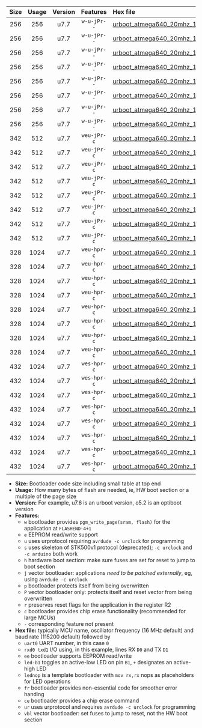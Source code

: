 |Size|Usage|Version|Features|Hex file|
|:-:|:-:|:-:|:-:|:--|
|256|256|u7.7|`w-u-jPr--`|[urboot_atmega640_20mhz_115200bps_uart0_rxe0_txe1_led+b7_fr_ur_vbl.hex](https://raw.githubusercontent.com/stefanrueger/urboot.hex/main/mcus/atmega640/fcpu_20mhz/115200_bps/urboot_atmega640_20mhz_115200bps_uart0_rxe0_txe1_led+b7_fr_ur_vbl.hex)|
|256|256|u7.7|`w-u-jPr--`|[urboot_atmega640_20mhz_115200bps_uart0_rxe0_txe1_lednop_fr_ur_vbl.hex](https://raw.githubusercontent.com/stefanrueger/urboot.hex/main/mcus/atmega640/fcpu_20mhz/115200_bps/urboot_atmega640_20mhz_115200bps_uart0_rxe0_txe1_lednop_fr_ur_vbl.hex)|
|256|256|u7.7|`w-u-jPr--`|[urboot_atmega640_20mhz_115200bps_uart1_rxd2_txd3_led+b7_fr_ur_vbl.hex](https://raw.githubusercontent.com/stefanrueger/urboot.hex/main/mcus/atmega640/fcpu_20mhz/115200_bps/urboot_atmega640_20mhz_115200bps_uart1_rxd2_txd3_led+b7_fr_ur_vbl.hex)|
|256|256|u7.7|`w-u-jPr--`|[urboot_atmega640_20mhz_115200bps_uart1_rxd2_txd3_lednop_fr_ur_vbl.hex](https://raw.githubusercontent.com/stefanrueger/urboot.hex/main/mcus/atmega640/fcpu_20mhz/115200_bps/urboot_atmega640_20mhz_115200bps_uart1_rxd2_txd3_lednop_fr_ur_vbl.hex)|
|256|256|u7.7|`w-u-jPr--`|[urboot_atmega640_20mhz_115200bps_uart2_rxh0_txh1_led+b7_fr_ur_vbl.hex](https://raw.githubusercontent.com/stefanrueger/urboot.hex/main/mcus/atmega640/fcpu_20mhz/115200_bps/urboot_atmega640_20mhz_115200bps_uart2_rxh0_txh1_led+b7_fr_ur_vbl.hex)|
|256|256|u7.7|`w-u-jPr--`|[urboot_atmega640_20mhz_115200bps_uart2_rxh0_txh1_lednop_fr_ur_vbl.hex](https://raw.githubusercontent.com/stefanrueger/urboot.hex/main/mcus/atmega640/fcpu_20mhz/115200_bps/urboot_atmega640_20mhz_115200bps_uart2_rxh0_txh1_lednop_fr_ur_vbl.hex)|
|256|256|u7.7|`w-u-jPr--`|[urboot_atmega640_20mhz_115200bps_uart3_rxj0_txj1_led+b7_fr_ur_vbl.hex](https://raw.githubusercontent.com/stefanrueger/urboot.hex/main/mcus/atmega640/fcpu_20mhz/115200_bps/urboot_atmega640_20mhz_115200bps_uart3_rxj0_txj1_led+b7_fr_ur_vbl.hex)|
|256|256|u7.7|`w-u-jPr--`|[urboot_atmega640_20mhz_115200bps_uart3_rxj0_txj1_lednop_fr_ur_vbl.hex](https://raw.githubusercontent.com/stefanrueger/urboot.hex/main/mcus/atmega640/fcpu_20mhz/115200_bps/urboot_atmega640_20mhz_115200bps_uart3_rxj0_txj1_lednop_fr_ur_vbl.hex)|
|342|512|u7.7|`weu-jPr-c`|[urboot_atmega640_20mhz_115200bps_uart0_rxe0_txe1_ee_led+b7_fr_ce_ur_vbl.hex](https://raw.githubusercontent.com/stefanrueger/urboot.hex/main/mcus/atmega640/fcpu_20mhz/115200_bps/urboot_atmega640_20mhz_115200bps_uart0_rxe0_txe1_ee_led+b7_fr_ce_ur_vbl.hex)|
|342|512|u7.7|`weu-jPr-c`|[urboot_atmega640_20mhz_115200bps_uart0_rxe0_txe1_ee_lednop_fr_ce_ur_vbl.hex](https://raw.githubusercontent.com/stefanrueger/urboot.hex/main/mcus/atmega640/fcpu_20mhz/115200_bps/urboot_atmega640_20mhz_115200bps_uart0_rxe0_txe1_ee_lednop_fr_ce_ur_vbl.hex)|
|342|512|u7.7|`weu-jPr-c`|[urboot_atmega640_20mhz_115200bps_uart1_rxd2_txd3_ee_led+b7_fr_ce_ur_vbl.hex](https://raw.githubusercontent.com/stefanrueger/urboot.hex/main/mcus/atmega640/fcpu_20mhz/115200_bps/urboot_atmega640_20mhz_115200bps_uart1_rxd2_txd3_ee_led+b7_fr_ce_ur_vbl.hex)|
|342|512|u7.7|`weu-jPr-c`|[urboot_atmega640_20mhz_115200bps_uart1_rxd2_txd3_ee_lednop_fr_ce_ur_vbl.hex](https://raw.githubusercontent.com/stefanrueger/urboot.hex/main/mcus/atmega640/fcpu_20mhz/115200_bps/urboot_atmega640_20mhz_115200bps_uart1_rxd2_txd3_ee_lednop_fr_ce_ur_vbl.hex)|
|342|512|u7.7|`weu-jPr-c`|[urboot_atmega640_20mhz_115200bps_uart2_rxh0_txh1_ee_led+b7_fr_ce_ur_vbl.hex](https://raw.githubusercontent.com/stefanrueger/urboot.hex/main/mcus/atmega640/fcpu_20mhz/115200_bps/urboot_atmega640_20mhz_115200bps_uart2_rxh0_txh1_ee_led+b7_fr_ce_ur_vbl.hex)|
|342|512|u7.7|`weu-jPr-c`|[urboot_atmega640_20mhz_115200bps_uart2_rxh0_txh1_ee_lednop_fr_ce_ur_vbl.hex](https://raw.githubusercontent.com/stefanrueger/urboot.hex/main/mcus/atmega640/fcpu_20mhz/115200_bps/urboot_atmega640_20mhz_115200bps_uart2_rxh0_txh1_ee_lednop_fr_ce_ur_vbl.hex)|
|342|512|u7.7|`weu-jPr-c`|[urboot_atmega640_20mhz_115200bps_uart3_rxj0_txj1_ee_led+b7_fr_ce_ur_vbl.hex](https://raw.githubusercontent.com/stefanrueger/urboot.hex/main/mcus/atmega640/fcpu_20mhz/115200_bps/urboot_atmega640_20mhz_115200bps_uart3_rxj0_txj1_ee_led+b7_fr_ce_ur_vbl.hex)|
|342|512|u7.7|`weu-jPr-c`|[urboot_atmega640_20mhz_115200bps_uart3_rxj0_txj1_ee_lednop_fr_ce_ur_vbl.hex](https://raw.githubusercontent.com/stefanrueger/urboot.hex/main/mcus/atmega640/fcpu_20mhz/115200_bps/urboot_atmega640_20mhz_115200bps_uart3_rxj0_txj1_ee_lednop_fr_ce_ur_vbl.hex)|
|328|1024|u7.7|`weu-hpr-c`|[urboot_atmega640_20mhz_115200bps_uart0_rxe0_txe1_ee_led+b7_fr_ce_ur.hex](https://raw.githubusercontent.com/stefanrueger/urboot.hex/main/mcus/atmega640/fcpu_20mhz/115200_bps/urboot_atmega640_20mhz_115200bps_uart0_rxe0_txe1_ee_led+b7_fr_ce_ur.hex)|
|328|1024|u7.7|`weu-hpr-c`|[urboot_atmega640_20mhz_115200bps_uart0_rxe0_txe1_ee_lednop_fr_ce_ur.hex](https://raw.githubusercontent.com/stefanrueger/urboot.hex/main/mcus/atmega640/fcpu_20mhz/115200_bps/urboot_atmega640_20mhz_115200bps_uart0_rxe0_txe1_ee_lednop_fr_ce_ur.hex)|
|328|1024|u7.7|`weu-hpr-c`|[urboot_atmega640_20mhz_115200bps_uart1_rxd2_txd3_ee_led+b7_fr_ce_ur.hex](https://raw.githubusercontent.com/stefanrueger/urboot.hex/main/mcus/atmega640/fcpu_20mhz/115200_bps/urboot_atmega640_20mhz_115200bps_uart1_rxd2_txd3_ee_led+b7_fr_ce_ur.hex)|
|328|1024|u7.7|`weu-hpr-c`|[urboot_atmega640_20mhz_115200bps_uart1_rxd2_txd3_ee_lednop_fr_ce_ur.hex](https://raw.githubusercontent.com/stefanrueger/urboot.hex/main/mcus/atmega640/fcpu_20mhz/115200_bps/urboot_atmega640_20mhz_115200bps_uart1_rxd2_txd3_ee_lednop_fr_ce_ur.hex)|
|328|1024|u7.7|`weu-hpr-c`|[urboot_atmega640_20mhz_115200bps_uart2_rxh0_txh1_ee_led+b7_fr_ce_ur.hex](https://raw.githubusercontent.com/stefanrueger/urboot.hex/main/mcus/atmega640/fcpu_20mhz/115200_bps/urboot_atmega640_20mhz_115200bps_uart2_rxh0_txh1_ee_led+b7_fr_ce_ur.hex)|
|328|1024|u7.7|`weu-hpr-c`|[urboot_atmega640_20mhz_115200bps_uart2_rxh0_txh1_ee_lednop_fr_ce_ur.hex](https://raw.githubusercontent.com/stefanrueger/urboot.hex/main/mcus/atmega640/fcpu_20mhz/115200_bps/urboot_atmega640_20mhz_115200bps_uart2_rxh0_txh1_ee_lednop_fr_ce_ur.hex)|
|328|1024|u7.7|`weu-hpr-c`|[urboot_atmega640_20mhz_115200bps_uart3_rxj0_txj1_ee_led+b7_fr_ce_ur.hex](https://raw.githubusercontent.com/stefanrueger/urboot.hex/main/mcus/atmega640/fcpu_20mhz/115200_bps/urboot_atmega640_20mhz_115200bps_uart3_rxj0_txj1_ee_led+b7_fr_ce_ur.hex)|
|328|1024|u7.7|`weu-hpr-c`|[urboot_atmega640_20mhz_115200bps_uart3_rxj0_txj1_ee_lednop_fr_ce_ur.hex](https://raw.githubusercontent.com/stefanrueger/urboot.hex/main/mcus/atmega640/fcpu_20mhz/115200_bps/urboot_atmega640_20mhz_115200bps_uart3_rxj0_txj1_ee_lednop_fr_ce_ur.hex)|
|432|1024|u7.7|`wes-hpr-c`|[urboot_atmega640_20mhz_115200bps_uart0_rxe0_txe1_ee_led+b7_fr_ce.hex](https://raw.githubusercontent.com/stefanrueger/urboot.hex/main/mcus/atmega640/fcpu_20mhz/115200_bps/urboot_atmega640_20mhz_115200bps_uart0_rxe0_txe1_ee_led+b7_fr_ce.hex)|
|432|1024|u7.7|`wes-hpr-c`|[urboot_atmega640_20mhz_115200bps_uart0_rxe0_txe1_ee_lednop_fr_ce.hex](https://raw.githubusercontent.com/stefanrueger/urboot.hex/main/mcus/atmega640/fcpu_20mhz/115200_bps/urboot_atmega640_20mhz_115200bps_uart0_rxe0_txe1_ee_lednop_fr_ce.hex)|
|432|1024|u7.7|`wes-hpr-c`|[urboot_atmega640_20mhz_115200bps_uart1_rxd2_txd3_ee_led+b7_fr_ce.hex](https://raw.githubusercontent.com/stefanrueger/urboot.hex/main/mcus/atmega640/fcpu_20mhz/115200_bps/urboot_atmega640_20mhz_115200bps_uart1_rxd2_txd3_ee_led+b7_fr_ce.hex)|
|432|1024|u7.7|`wes-hpr-c`|[urboot_atmega640_20mhz_115200bps_uart1_rxd2_txd3_ee_lednop_fr_ce.hex](https://raw.githubusercontent.com/stefanrueger/urboot.hex/main/mcus/atmega640/fcpu_20mhz/115200_bps/urboot_atmega640_20mhz_115200bps_uart1_rxd2_txd3_ee_lednop_fr_ce.hex)|
|432|1024|u7.7|`wes-hpr-c`|[urboot_atmega640_20mhz_115200bps_uart2_rxh0_txh1_ee_led+b7_fr_ce.hex](https://raw.githubusercontent.com/stefanrueger/urboot.hex/main/mcus/atmega640/fcpu_20mhz/115200_bps/urboot_atmega640_20mhz_115200bps_uart2_rxh0_txh1_ee_led+b7_fr_ce.hex)|
|432|1024|u7.7|`wes-hpr-c`|[urboot_atmega640_20mhz_115200bps_uart2_rxh0_txh1_ee_lednop_fr_ce.hex](https://raw.githubusercontent.com/stefanrueger/urboot.hex/main/mcus/atmega640/fcpu_20mhz/115200_bps/urboot_atmega640_20mhz_115200bps_uart2_rxh0_txh1_ee_lednop_fr_ce.hex)|
|432|1024|u7.7|`wes-hpr-c`|[urboot_atmega640_20mhz_115200bps_uart3_rxj0_txj1_ee_led+b7_fr_ce.hex](https://raw.githubusercontent.com/stefanrueger/urboot.hex/main/mcus/atmega640/fcpu_20mhz/115200_bps/urboot_atmega640_20mhz_115200bps_uart3_rxj0_txj1_ee_led+b7_fr_ce.hex)|
|432|1024|u7.7|`wes-hpr-c`|[urboot_atmega640_20mhz_115200bps_uart3_rxj0_txj1_ee_lednop_fr_ce.hex](https://raw.githubusercontent.com/stefanrueger/urboot.hex/main/mcus/atmega640/fcpu_20mhz/115200_bps/urboot_atmega640_20mhz_115200bps_uart3_rxj0_txj1_ee_lednop_fr_ce.hex)|

- **Size:** Bootloader code size including small table at top end
- **Usage:** How many bytes of flash are needed, ie, HW boot section or a multiple of the page size
- **Version:** For example, u7.6 is an urboot version, o5.2 is an optiboot version
- **Features:**
  + `w` bootloader provides `pgm_write_page(sram, flash)` for the application at `FLASHEND-4+1`
  + `e` EEPROM read/write support
  + `u` uses urprotocol requiring `avrdude -c urclock` for programming
  + `s` uses skeleton of STK500v1 protocol (deprecated); `-c urclock` and `-c arduino` both work
  + `h` hardware boot section: make sure fuses are set for reset to jump to boot section
  + `j` vector bootloader: applications *need to be patched externally*, eg, using `avrdude -c urclock`
  + `p` bootloader protects itself from being overwritten
  + `P` vector bootloader only: protects itself and reset vector from being overwritten
  + `r` preserves reset flags for the application in the register R2
  + `c` bootloader provides chip erase functionality (recommended for large MCUs)
  + `-` corresponding feature not present
- **Hex file:** typically MCU name, oscillator frequency (16 MHz default) and baud rate (115200 default) followed by
  + `uart0` UART number, in this case `0`
  + `rxd0 txd1` I/O using, in this example, lines RX `D0` and TX `D1`
  + `ee` bootloader supports EEPROM read/write
  + `led-b1` toggles an active-low LED on pin `B1`, `+` designates an active-high LED
  + `lednop` is a template bootloader with `mov rx,rx` nops as placeholders for LED operations
  + `fr` bootloader provides non-essential code for smoother error handing
  + `ce` bootloader provides a chip erase command
  + `ur` uses urprotocol and requires `avrdude -c urclock` for programming
  + `vbl` vector bootloader: set fuses to jump to reset, not the HW boot section
